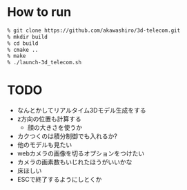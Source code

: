 # How to run
```bash
% git clone https://github.com/akawashiro/3d-telecom.git  
% mkdir build  
% cd build  
% cmake ..  
% make  
% ./launch-3d_telecom.sh  
```

# TODO
- なんとかしてリアルタイム3Dモデル生成をする
- z方向の位置も計算する  
    - 顔の大きさを使うか  
- カクつくのは積分制御でも入れるか?  
- 他のモデルも見たい  
- webカメラの画像を切るオプションをつけたい  
- カメラの画素数もいじれたほうがいいかな  
- 床ほしい  
- ESCで終了するようにしとくか
